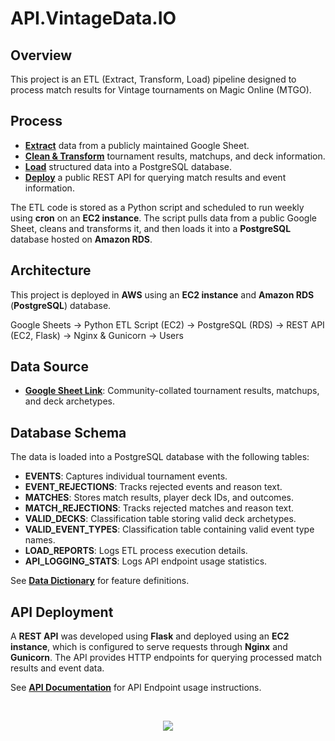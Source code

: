 # API.VintageData.IO

## Overview

This project is an ETL (Extract, Transform, Load) pipeline designed to process match results for Vintage tournaments on Magic Online (MTGO).

## Process

- **<ins>Extract</ins>** data from a publicly maintained Google Sheet.
- **<ins>Clean & Transform</ins>** tournament results, matchups, and deck information.
- **<ins>Load</ins>** structured data into a PostgreSQL database.
- **<ins>Deploy</ins>** a public REST API for querying match results and event information.

The ETL code is stored as a Python script and scheduled to run weekly using **cron** on an **EC2 instance**. The script pulls data from a public Google Sheet, cleans and transforms it, and then loads it into a **PostgreSQL** database hosted on **Amazon RDS**.

## Architecture

This project is deployed in **AWS** using an **EC2 instance** and **Amazon RDS** (**PostgreSQL**) database.

Google Sheets → Python ETL Script (EC2) → PostgreSQL (RDS) → REST API (EC2, Flask) → Nginx & Gunicorn → Users

## Data Source

- [**Google Sheet Link**](https://docs.google.com/spreadsheets/d/1wxR3iYna86qrdViwHjUPzHuw6bCNeMLb72M25hpUHYk/edit?gid=1611466830#gid=1611466830): Community-collated tournament results, matchups, and deck archetypes.

## Database Schema

The data is loaded into a PostgreSQL database with the following tables:

- **EVENTS**: Captures individual tournament events.
- **EVENT_REJECTIONS**: Tracks rejected events and reason text.
- **MATCHES**: Stores match results, player deck IDs, and outcomes.
- **MATCH_REJECTIONS**: Tracks rejected matches and reason text.
- **VALID_DECKS**: Classification table storing valid deck archetypes.
- **VALID_EVENT_TYPES**: Classification table containing valid event type names.
- **LOAD_REPORTS**: Logs ETL process execution details.
- **API_LOGGING_STATS**: Logs API endpoint usage statistics.

See [**Data Dictionary**](https://github.com/cderickson/Vintage-Metagame-API/wiki/Data-Dictionary) for feature definitions.

## **API Deployment**

A **REST API** was developed using **Flask** and deployed using an **EC2 instance**, which is configured to serve requests through **Nginx** and **Gunicorn**. The API provides HTTP endpoints for querying processed match results and event data.

See [**API Documentation**](https://github.com/cderickson/MTGO-Vintage-Metagame-Data/wiki/API-Documentation) for API Endpoint usage instructions.

<br>

<p align="center">
<img src="https://github.com/cderickson/MTGO-Vintage-Metagame-Data/blob/main/api.png?raw=true">
</p>
